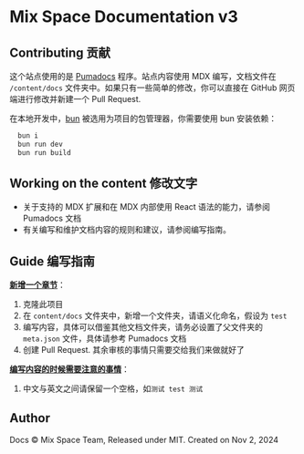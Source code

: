 # Mix Space Documentation v3

## Contributing 贡献

这个站点使用的是 [Pumadocs](https://fumadocs.vercel.app) 程序。站点内容使用 MDX 编写，文档文件在 `/content/docs` 文件夹中。如果只有一些简单的修改，你可以直接在 GitHub 网页端进行修改并新建一个 Pull Request.

在本地开发中，[bun](https://bun.sh/) 被选用为项目的包管理器，你需要使用 bun 安装依赖：

```bash
  bun i
  bun run dev
  bun run build
```

## Working on the content 修改文字

- 关于支持的 MDX 扩展和在 MDX 内部使用 React 语法的能力，请参阅 Pumadocs 文档
- 有关编写和维护文档内容的规则和建议，请参阅编写指南。

## Guide 编写指南

<u>**新增一个章节**</u>：

1. 克隆此项目
2. 在 `content/docs` 文件夹中，新增一个文件夹，请语义化命名，假设为 `test`
3. 编写内容，具体可以借鉴其他文档文件夹，请务必设置了父文件夹的 `meta.json` 文件，具体请参考 Pumadocs 文档
4. 创建 Pull Request. 其余审核的事情只需要交给我们来做就好了

**<u>编写内容的时候需要注意的事情</u>**：

1. 中文与英文之间请保留一个空格，如`测试 test 测试`

## Author

Docs © Mix Space Team, Released under MIT. Created on Nov 2, 2024
